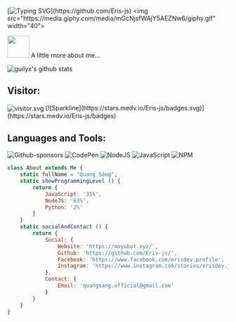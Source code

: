 [![Typing SVG](https://readme-typing-svg.herokuapp.com?color=%2336BCF7&size=25&vCenter=true&height=40&lines=Hi%2C+I'm+Eris+!;Welcome+to+my+Github+!;Chúc+bạn+một+ngày+mới+vui+vẻ;)](https://github.com/Eris-js) <img src="https://media.giphy.com/media/mGcNjsfWAjY5AEZNw6/giphy.gif" width="40">

<img src="https://media.giphy.com/media/VgCDAzcKvsR6OM0uWg/giphy.gif" width="50"> A little more about me...

<!-- <img align='right' src="https://github.com/blackcater/blackcater/raw/main/images/banner.gif" width="230"> -->

![guilyx's github stats](https://bad-apple-github-readme.vercel.app/api?show_bg=1&username=Eris-js&show_icons=true&theme=prussian&hide=contribs)


## Visitor:

<img src="https://count.getloli.com/get/@Eris-js?theme=gelbooru" align='center' alt="visitor.svg"/>
[![Sparkline](https://stars.medv.io/Eris-js/badges.svg)](https://stars.medv.io/Eris-js/badges)
 

## Languages and Tools:

![Github-sponsors](https://img.shields.io/badge/sponsor-30363D?style=for-the-badge&logo=GitHub-Sponsors&logoColor=#EA4AAA)  ![CodePen](https://img.shields.io/badge/Codepen-000000?style=for-the-badge&logo=codepen&logoColor=white)
![NodeJS](https://img.shields.io/badge/node.js-6DA55F?style=for-the-badge&logo=node.js&logoColor=white) ![JavaScript](https://img.shields.io/badge/javascript-%23323330.svg?style=for-the-badge&logo=javascript&logoColor=%23F7DF1E) ![NPM](https://img.shields.io/badge/NPM-%23000000.svg?style=for-the-badge&logo=npm&logoColor=white) 


```javascript
class About extends Me {
    static fullName = "Quang Sáng";
    static showProgrammingLevel () {
        return {
            JavaScript: '35%',
            NodeJS: '63%',
            Python: '2%'
        }
    }
    static socialAndContact () {
        return {
            Social: {
                Website: 'https://moyobot.xyz/',
                Github: 'https://github.com/Eris-js/',
                Facebook: 'https://www.facebook.com/erisdev.profile',
                Instagram: 'https://www.instagram.com/stories/erisdev.js'
            },
            Contact: {
                Email: 'quangsang.official@gmail.com'
            }
        }
    }
}
```
